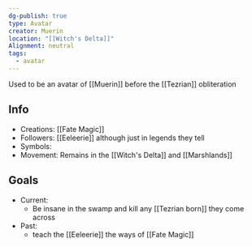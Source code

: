 ```yaml
---
dg-publish: true
type: Avatar
creator: Muerin
location: "[[Witch's Delta]]"
Alignment: neutral
tags:
  - avatar
---
```

Used to be an avatar of [[Muerin]] before the [[Tezrian]] obliteration
## Info
- Creations: [[Fate Magic]]
- Followers: [[Eeleerie]] although just in legends they tell
- Symbols: 
- Movement: Remains in the [[Witch's Delta]] and [[Marshlands]]

## Goals
- Current:
	- Be insane in the swamp and kill any [[Tezrian born]] they come across
- Past:
	- teach the [[Eeleerie]] the ways of [[Fate Magic]]